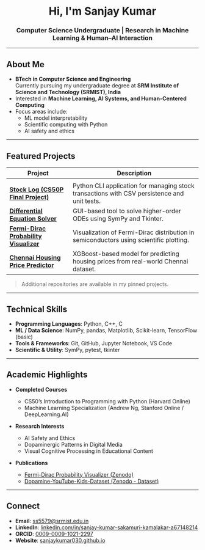 <h1 align="center">Hi, I'm Sanjay Kumar </h1>
<h3 align="center">Computer Science Undergraduate | Research in Machine Learning & Human–AI Interaction</h3>

---


## About Me

- **BTech in Computer Science and Engineering**  
  Currently pursuing my undergraduate degree at **SRM Institute of Science and Technology (SRMIST), India**  
- Interested in **Machine Learning, AI Systems, and Human-Centered Computing**
- Focus areas include:
  - ML model interpretability
  - Scientific computing with Python
  - AI safety and ethics

---

## Featured Projects

| Project | Description |
|---------|-------------|
|  |
| [**Stock Log (CS50P Final Project)**](https://github.com/Sanjaykumar030/CS50P-FinalProject) | Python CLI application for managing stock transactions with CSV persistence and unit tests. |
| [**Differential Equation Solver**](https://github.com/Sanjaykumar030/DiffEqnSolver) | GUI-based tool to solve higher-order ODEs using SymPy and Tkinter. |
| [**Fermi-Dirac Probability Visualizer**](https://github.com/Sanjaykumar030/Fermi-Dirac-Probability-Visualizer) | Visualization of Fermi-Dirac distribution in semiconductors using scientific plotting. |
| [**Chennai Housing Price Predictor**](https://github.com/Sanjaykumar030/Chennai-Housing-Model) | XGBoost-based model for predicting housing prices from real-world Chennai dataset. |

> Additional repositories are available in my pinned projects.

---

## Technical Skills

- **Programming Languages**: Python, C++, C  
- **ML / Data Science**: NumPy, pandas, Matplotlib, Scikit-learn, TensorFlow (basic)  
- **Tools & Frameworks**: Git, GitHub, Jupyter Notebook, VS Code  
- **Scientific & Utility**: SymPy, pytest, tkinter  

---

## Academic Highlights

- **Completed Courses**  
  - CS50’s Introduction to Programming with Python (Harvard Online)  
  - Machine Learning Specialization (Andrew Ng, Stanford Online / DeepLearning.AI)  

- **Research Interests**  
  - AI Safety and Ethics  
  - Dopaminergic Patterns in Digital Media  
  - Visual Cognitive Processing in Educational Content  

- **Publications**  
  - [Fermi-Dirac Probability Visualizer (Zenodo)](https://zenodo.org/records/15593205)
  - [Dopamine-YouTube-Kids-Dataset (Zenodo - Dataset)](https://zenodo.org/records/16755363)

---

## Connect

- **Email**: [ss5579@srmist.edu.in](mailto:sksanjaykumar010307@gmail.com)  
- **LinkedIn**: [linkedin.com/in/sanjay-kumar-sakamuri-kamalakar-a67148214](https://linkedin.com/in/sanjay-kumar-sakamuri-kamalakar-a67148214)  
- **ORCID**: [0009-0009-1021-2297](https://orcid.org/0009-0009-1021-2297)  
- **Website**: [sanjaykumar030.github.io](https://sanjaykumar030.github.io/)  
